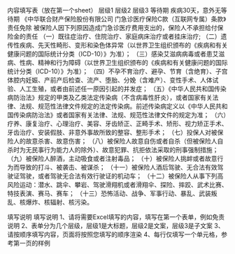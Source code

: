 内容填写表（放在第一个sheet）
	层级1	层级2	层级3
	等待期
		疾病30天，意外无等待期
	《中华联合财产保险股份有限公司
门急诊医疗保险C款（互联网专属）条款》责任免除
		被保险人因下列原因造成门急诊医疗费用支出的，保险人不承担给付保险金的责任
			（一）既往症治疗、住院治疗、家庭病床治疗或者挂床治疗;
			（二）遗传性疾病、先天性畸形、变形和染色体异常（以世界卫生组织颁布的《疾病和有关健康问题的国际统计分类（ICD-10）》为准）；
			（三）感染艾滋病病毒或者患艾滋病、性病、精神和行为障碍（以世界卫生组织颁布的《疾病和有关健康问题的国际统计分类（ICD-10）》为准）；
			（四）不孕不育治疗、避孕、节育（含绝育）、子宫体腔内妊娠、产前产后检查、流产、堕胎、分娩（含难产）、变性手术、人体试验、人工生殖，或者由前述任一原因引起的并发症；
			（五）《中华人民共和国传染病防治法》规定的甲类及乙类法定传染病（不含病毒性肝炎），或者国家有关法律、法规、规范性法律文件规定的法定传染病。前述传染病定义以《中华人民共和国传染病防治法》或者国家有关法律、法规、规范性法律文件的规定为准；
			（六）疗养、康复治疗、心理治疗、美容、牙齿矫正、正畸手术、矫形、视力矫正手术、牙齿治疗、安装假肢、非意外事故所致的整容、整形手术；
			（七）投保人对被保险人的故意杀害、故意伤害；
			（八）被保险人故意自伤或者自杀（但被保险人自杀时为无民事行为能力人的除外）、故意犯罪、抗拒依法采取的刑事强制措施；
			（九）被保险人醉酒，主动吸食或者注射毒品；
			（十）被保险人挑衅或者故意行为而导致的打斗、被袭击、被谋杀；
			（十一）被保险人酒后驾驶、无合法有效驾驶证驾驶，或者驾驶无合法有效行驶证的机动车；
			（十二）被保险人从事下列高风险运动：潜水、跳伞、攀岩、驾驶滑翔机或者滑翔伞、探险、摔跤、武术比赛、特技表演、赛马、赛车；
			（十三）恐怖活动、战争、军事行动、暴乱、武装叛乱、核爆炸、核辐射、核污染。


填写说明
	填写说明
	1、请将需要Excel填写的内容，填写在第一个表单，例如免责说明
	2、表单分为几个层级，层级1是大标题，层级2是文案，层级3是子文案
	3、请按顺序填写内容，页面将按照您填写的顺序渲染
	4、每行仅填写一个单元格，参考第一页的样例


